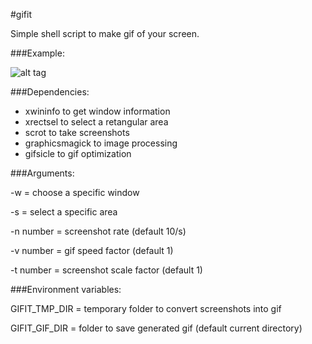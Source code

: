 #gifit

Simple shell script to make gif of your screen.


###Example:

![alt tag](http://s24.postimg.org/h6dln48j9/2015_12_23_03_21_53_gif.gif)


###Dependencies:

* xwininfo to get window information
* xrectsel to select a retangular area
* scrot to take screenshots
* graphicsmagick to image processing
* gifsicle to gif optimization


###Arguments:

-w = choose a specific window

-s = select a specific area

-n number = screenshot rate (default 10/s)

-v number = gif speed factor (default 1)

-t number = screenshot scale factor (default 1)


###Environment variables:

GIFIT_TMP_DIR = temporary folder to convert screenshots into gif

GIFIT_GIF_DIR = folder to save generated gif (default current directory)
